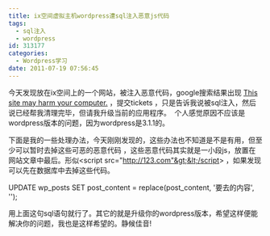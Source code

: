 ```yaml
---
title: ix空间虚拟主机wordpress遭sql注入恶意js代码
tags:
  - sql注入
  - wordpress
id: 313177
categories:
  - Wordpress学习
date: 2011-07-19 07:56:45
---
```


今天发现放在ix空间上的一个网站，被注入恶意代码，google搜索结果出现 [This site may harm your computer.](http://www.google.com/support/bin/answer.py?answer=45449&amp;topic=360&amp;hl=en&amp;?sa=X&amp;ei=wzYlTr_-FKPiiAKQobmACg&amp;ved=0CBoQ2gEwAA) ，提交tickets ，只是告诉我说被sql注入，然后说已经帮我清理完毕，但请我升级当前的应用程序。  个人感觉原因不应该是wordpress版本的问题，因为wordpress是3.1.1的。

下面是我的一些处理办法，今天刚刚发现的，这些办法也不知道是不是有用，但至少可以暂时去掉这些可恶的恶意代码 ，这些恶意代码其实就是一小段js，放置在网站文章中最后。形似&lt;script src="http://123.com"&gt;&lt;/script&gt; ，如果发现可以先在数据库中去掉这些代码。

UPDATE wp_posts SET post_content = replace(post_content, '要去的内容', '');

用上面这句sql语句就行了。其它的就是升级你的wordpress版本，希望这样便能解决你的问题，我也是这样希望的。静候佳音!